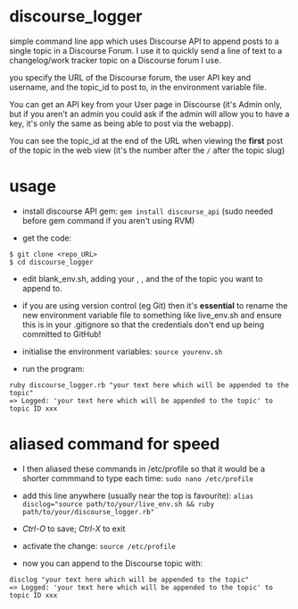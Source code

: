 # discourse_logger

simple command line app which uses Discourse API to append posts to a single topic in a Discourse Forum.
I use it to quickly send a line of text to a changelog/work tracker topic on a Discourse forum I use.

you specify the URL of the Discourse forum, the user API key and username, and the topic_id to post to, in the environment variable file.

You can get an API key from your User page in Discourse (it's Admin only, but if you aren't an admin you could ask if the admin will allow you to have a key, it's only the same as being able to post via the webapp).

You can see the topic_id at the end of the URL when viewing the **first** post of the topic in the web view (it's the number after the `/` after the topic slug)

# usage
* install discourse API gem:
`gem install discourse_api` (sudo needed before gem command if you aren't using RVM)

* get the code:
```
$ git clone <repo_URL>
$ cd discourse_logger
```

* edit blank_env.sh, adding your <Discourse URL>, <your API key>, <your username> and the <topic ID> of the topic you want to append to.

* if you are using version control (eg Git) then it's **essential** to rename the new environment variable file to something like live_env.sh and ensure this is in your .gitignore so that the credentials don't end up being committed to GitHub!

* initialise the environment variables:
`source yourenv.sh`

* run the program:
```
ruby discourse_logger.rb "your text here which will be appended to the topic"
=> Logged: 'your text here which will be appended to the topic' to topic ID xxx
```

# aliased command for speed

* I then aliased these commands in /etc/profile so that it would be a shorter commmand to type each time:
`sudo nano /etc/profile`

* add this line anywhere (usually near the top is favourite):
`alias disclog="source path/to/your/live_env.sh && ruby path/to/your/discourse_logger.rb"`

* *Ctrl-O* to save; *Ctrl-X* to exit

* activate the change:
`source /etc/profile`

* now you can append to the Discourse topic with:
```
disclog "your text here which will be appended to the topic"
=> Logged: 'your text here which will be appended to the topic' to topic ID xxx
```
